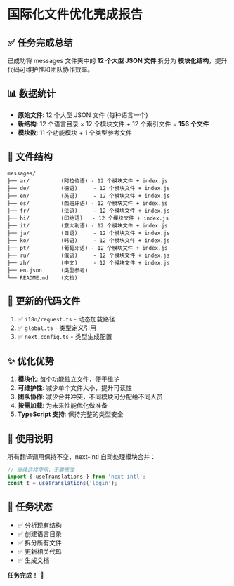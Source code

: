 # 国际化文件优化完成报告

## ✅ 任务完成总结

已成功将 messages 文件夹中的 **12 个大型 JSON 文件** 拆分为 **模块化结构**，提升代码可维护性和团队协作效率。

## 📊 数据统计

- **原始文件**: 12 个大型 JSON 文件 (每种语言一个)
- **新结构**: 12 个语言目录 × 12 个模块文件 + 12 个索引文件 = **156 个文件**
- **模块数**: 11 个功能模块 + 1 个类型参考文件

## 📁 文件结构

```
messages/
├── ar/          (阿拉伯语) - 12 个模块文件 + index.js
├── de/          (德语)     - 12 个模块文件 + index.js
├── en/          (英语)     - 12 个模块文件 + index.js
├── es/          (西班牙语) - 12 个模块文件 + index.js
├── fr/          (法语)     - 12 个模块文件 + index.js
├── hi/          (印地语)   - 12 个模块文件 + index.js
├── it/          (意大利语) - 12 个模块文件 + index.js
├── ja/          (日语)     - 12 个模块文件 + index.js
├── ko/          (韩语)     - 12 个模块文件 + index.js
├── pt/          (葡萄牙语) - 12 个模块文件 + index.js
├── ru/          (俄语)     - 12 个模块文件 + index.js
├── zh/          (中文)     - 12 个模块文件 + index.js
├── en.json      (类型参考)
└── README.md    (文档)
```

## 🔧 更新的代码文件

1. ✅ `i18n/request.ts` - 动态加载路径
2. ✅ `global.ts` - 类型定义引用
3. ✅ `next.config.ts` - 类型生成配置

## ✨ 优化优势

1. **模块化**: 每个功能独立文件，便于维护
2. **可维护性**: 减少单个文件大小，提升可读性
3. **团队协作**: 减少合并冲突，不同模块可分配给不同人员
4. **按需加载**: 为未来性能优化做准备
5. **TypeScript 支持**: 保持完整的类型安全

## 📝 使用说明

所有翻译调用保持不变，next-intl 自动处理模块合并：

```typescript
// 继续这样使用，无需修改
import { useTranslations } from 'next-intl';
const t = useTranslations('login');
```

## 🎯 任务状态

- ✅ 分析现有结构
- ✅ 创建语言目录
- ✅ 拆分所有文件
- ✅ 更新相关代码
- ✅ 生成文档

**任务完成！** 🎉
